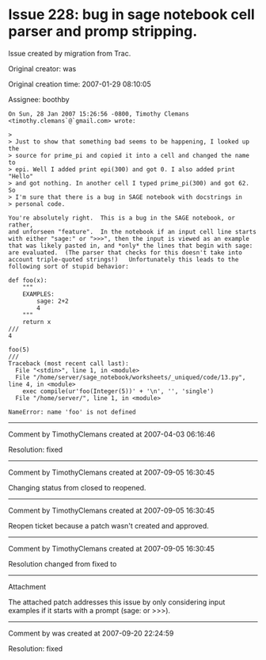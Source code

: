 # Issue 228: bug in sage notebook cell parser and promp stripping.

Issue created by migration from Trac.

Original creator: was

Original creation time: 2007-01-29 08:10:05

Assignee: boothby


```
On Sun, 28 Jan 2007 15:26:56 -0800, Timothy Clemans <timothy.clemans`@`gmail.com> wrote:

>
> Just to show that something bad seems to be happening, I looked up the
> source for prime_pi and copied it into a cell and changed the name to
> epi. Well I added print epi(300) and got 0. I also added print "Hello"
> and got nothing. In another cell I typed prime_pi(300) and got 62. So
> I'm sure that there is a bug in SAGE notebook with docstrings in
> personal code.

You're absolutely right.  This is a bug in the SAGE notebook, or rather,
and unforseen "feature".  In the notebook if an input cell line starts
with either "sage:" or ">>>", then the input is viewed as an example
that was likely pasted in, and *only* the lines that begin with sage:
are evaluated.  (The parser that checks for this doesn't take into
account triple-quoted strings!)   Unfortunately this leads to the 
following sort of stupid behavior:
```



```
def foo(x):
    """
    EXAMPLES:
        sage: 2+2
        4
    """ 
    return x
///
4
```



```
foo(5)
///
Traceback (most recent call last):
  File "<stdin>", line 1, in <module>
  File "/home/server/sage_notebook/worksheets/_uniqued/code/13.py", line 4, in <module>
    exec compile(ur'foo(Integer(5))' + '\n', '', 'single')
  File "/home/server/", line 1, in <module>
    
NameError: name 'foo' is not defined
```




---

Comment by TimothyClemans created at 2007-04-03 06:16:46

Resolution: fixed


---

Comment by TimothyClemans created at 2007-09-05 16:30:45

Changing status from closed to reopened.


---

Comment by TimothyClemans created at 2007-09-05 16:30:45

Reopen ticket because a patch wasn't created and approved.


---

Comment by TimothyClemans created at 2007-09-05 16:30:45

Resolution changed from fixed to 


---

Attachment

The attached patch addresses this issue by only considering input examples if it starts with a prompt (sage: or >>>).


---

Comment by was created at 2007-09-20 22:24:59

Resolution: fixed
